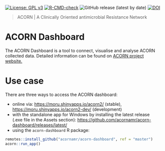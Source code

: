[![License: GPL v3](https://img.shields.io/badge/License-GPLv3-blue.svg)](https://www.gnu.org/licenses/gpl-3.0)
[![R-CMD-check](https://github.com/acornamr/acorn-dashboard/workflows/R-CMD-check/badge.svg)](https://github.com/acornamr/acorn-dashboard/actions)
![GitHub release (latest by date)](https://img.shields.io/github/v/release/acornamr/acorn-dashboard)
[![DOI](https://zenodo.org/badge/339463770.svg)](https://zenodo.org/badge/latestdoi/339463770)

> ACORN | A Clinically Oriented antimicrobial Resistance Network

# ACORN Dashboard

The ACORN Dashboard is a tool to connect, visualise and analyse ACORN collected data.
Detailed information can be found on [ACORN project website.](https://acornamr.net)

# Use case

There are three ways to access the ACORN dashboard:

- online via: https://moru.shinyapps.io/acorn2/ (stable), https://moru.shinyapps.io/acorn2-dev/ (development)
- with the standalone app for Windows by installing the latest release (.exe file in the Assets section): https://github.com/acornamr/acorn-dashboard/releases/latest/
- using the `acorn-dashboard` R package:

```r
remotes::install_github("acornamr/acorn-dashboard", ref = "master")
acorn::run_app()
```
